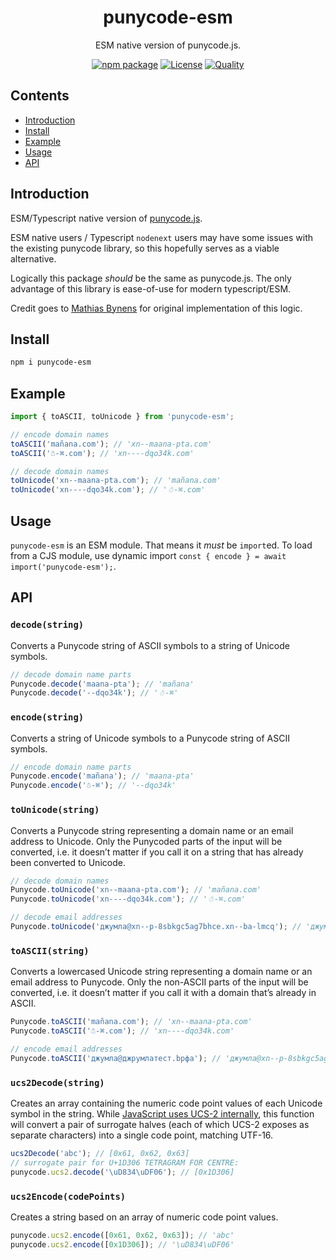 <div style="text-align:center">

<h1>punycode-esm</h1>
<p>ESM native version of punycode.js.</p>

[![npm package](https://badge.fury.io/js/punycode-esm.svg)](https://www.npmjs.com/package/punycode-esm)
[![License](https://img.shields.io/npm/l/punycode-esm.svg)](https://github.com/JacobLey/leyman/blob/main/common/config/publish/LICENSE)
[![Quality](https://img.shields.io/npms-io/quality-score/punycode-esm.svg)](https://github.com/JacobLey/leyman/blob/main/tools/punycode-esm)

</div>

## Contents
- [Introduction](#introduction)
- [Install](#install)
- [Example](#example)
- [Usage](#usage)
- [API](#api)

<a name="Introduction"></a>
## Introduction

ESM/Typescript native version of [punycode.js](https://www.npmjs.com/package/punycode).

ESM native users / Typescript `nodenext` users may have some issues with the existing punycode library, so this hopefully serves as a viable alternative.

Logically this package _should_ be the same as punycode.js. The only advantage of this library is ease-of-use for modern typescript/ESM.

Credit goes to [Mathias Bynens](https://mathiasbynens.be/) for original implementation of this logic.

<a name="Install"></a>
## Install

```sh
npm i punycode-esm
```

<a name="Example"></a>
## Example

```ts
import { toASCII, toUnicode } from 'punycode-esm';

// encode domain names
toASCII('mañana.com'); // 'xn--maana-pta.com'
toASCII('☃-⌘.com'); // 'xn----dqo34k.com'

// decode domain names
toUnicode('xn--maana-pta.com'); // 'mañana.com'
toUnicode('xn----dqo34k.com'); // '☃-⌘.com'
```

<a name="Usage"></a>
## Usage

`punycode-esm` is an ESM module. That means it _must_ be `import`ed. To load from a CJS module, use dynamic import `const { encode } = await import('punycode-esm');`.

<a name="Api"></a>
## API

### `decode(string)`

Converts a Punycode string of ASCII symbols to a string of Unicode symbols.

```ts
// decode domain name parts
Punycode.decode('maana-pta'); // 'mañana'
Punycode.decode('--dqo34k'); // '☃-⌘'
```

### `encode(string)`

Converts a string of Unicode symbols to a Punycode string of ASCII symbols.

```ts
// encode domain name parts
Punycode.encode('mañana'); // 'maana-pta'
Punycode.encode('☃-⌘'); // '--dqo34k'
```

### `toUnicode(string)`

Converts a Punycode string representing a domain name or an email address to Unicode. Only the Punycoded parts of the input will be converted, i.e. it doesn’t matter if you call it on a string that has already been converted to Unicode.

```ts
// decode domain names
Punycode.toUnicode('xn--maana-pta.com'); // 'mañana.com'
Punycode.toUnicode('xn----dqo34k.com'); // '☃-⌘.com'

// decode email addresses
Punycode.toUnicode('джумла@xn--p-8sbkgc5ag7bhce.xn--ba-lmcq'); // 'джумла@джpумлатест.bрфa'
```

### `toASCII(string)`

Converts a lowercased Unicode string representing a domain name or an email address to Punycode. Only the non-ASCII parts of the input will be converted, i.e. it doesn’t matter if you call it with a domain that’s already in ASCII.

```ts
Punycode.toASCII('mañana.com'); // 'xn--maana-pta.com'
Punycode.toASCII('☃-⌘.com'); // 'xn----dqo34k.com'

// encode email addresses
Punycode.toASCII('джумла@джpумлатест.bрфa'); // 'джумла@xn--p-8sbkgc5ag7bhce.xn--ba-lmcq'
```

### `ucs2Decode(string)`

Creates an array containing the numeric code point values of each Unicode symbol in the string. While [JavaScript uses UCS-2 internally](https://mathiasbynens.be/notes/javascript-encoding), this function will convert a pair of surrogate halves (each of which UCS-2 exposes as separate characters) into a single code point, matching UTF-16.

```ts
ucs2Decode('abc'); // [0x61, 0x62, 0x63]
// surrogate pair for U+1D306 TETRAGRAM FOR CENTRE:
punycode.ucs2.decode('\uD834\uDF06'); // [0x1D306]
```

### `ucs2Encode(codePoints)`

Creates a string based on an array of numeric code point values.

```ts
punycode.ucs2.encode([0x61, 0x62, 0x63]); // 'abc'
punycode.ucs2.encode([0x1D306]); // '\uD834\uDF06'
```
